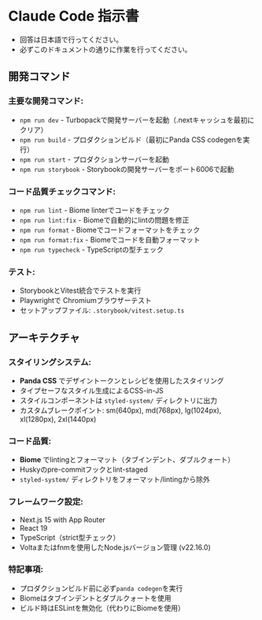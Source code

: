 # Claude Code 指示書
- 回答は日本語で行ってください。
- 必ずこのドキュメントの通りに作業を行ってください。

## 開発コマンド

### 主要な開発コマンド:
- `npm run dev` - Turbopackで開発サーバーを起動（.nextキャッシュを最初にクリア）
- `npm run build` - プロダクションビルド（最初にPanda CSS codegenを実行）
- `npm run start` - プロダクションサーバーを起動
- `npm run storybook` - Storybookの開発サーバーをポート6006で起動

### コード品質チェックコマンド:
- `npm run lint` - Biome linterでコードをチェック
- `npm run lint:fix` - Biomeで自動的にlintの問題を修正
- `npm run format` - Biomeでコードフォーマットをチェック
- `npm run format:fix` - Biomeでコードを自動フォーマット
- `npm run typecheck` - TypeScriptの型チェック

### テスト:
- StorybookとVitest統合でテストを実行
- Playwrightで Chromiumブラウザーテスト
- セットアップファイル: `.storybook/vitest.setup.ts`

## アーキテクチャ

### スタイリングシステム:
- **Panda CSS** でデザイントークンとレシピを使用したスタイリング
- タイプセーフなスタイル生成によるCSS-in-JS
- スタイルコンポーネントは `styled-system/` ディレクトリに出力
- カスタムブレークポイント: sm(640px), md(768px), lg(1024px), xl(1280px), 2xl(1440px)

### コード品質:
- **Biome** でlintingとフォーマット（タブインデント、ダブルクォート）
- Huskyのpre-commitフックとlint-staged
- `styled-system/` ディレクトリをフォーマット/lintingから除外

### フレームワーク設定:
- Next.js 15 with App Router
- React 19
- TypeScript（strict型チェック）
- Voltaまたはfnmを使用したNode.jsバージョン管理 (v22.16.0)

### 特記事項:
- プロダクションビルド前に必ず`panda codegen`を実行
- Biomeはタブインデントとダブルクォートを使用
- ビルド時はESLintを無効化（代わりにBiomeを使用）